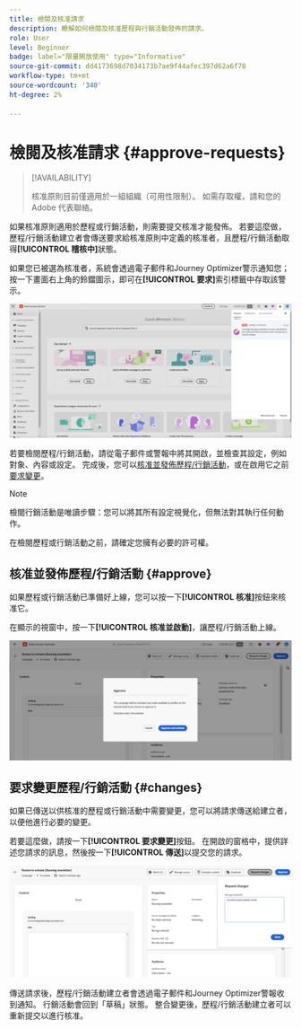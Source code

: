 ```yaml
---
title: 檢閱及核准請求
description: 瞭解如何檢閱及核准歷程與行銷活動發佈的請求。
role: User
level: Beginner
badge: label="限量開放使用" type="Informative"
source-git-commit: dd4173698d7034173b7ae9f44afec397d62a6f78
workflow-type: tm+mt
source-wordcount: '340'
ht-degree: 2%

---
```



# 檢閱及核准請求 {#approve-requests}

>[!AVAILABILITY]
>
> 核准原則目前僅適用於一組組織（可用性限制）。 如需存取權，請和您的 Adobe 代表聯絡。

如果核准原則適用於歷程或行銷活動，則需要提交核准才能發佈。 若要這麼做，歷程/行銷活動建立者會傳送要求給核准原則中定義的核准者，且歷程/行銷活動取得&#x200B;**[!UICONTROL 稽核中]**&#x200B;狀態。

如果您已被選為核准者，系統會透過電子郵件和Journey Optimizer警示通知您；按一下畫面右上角的鈴鐺圖示，即可在&#x200B;**[!UICONTROL 要求]**&#x200B;索引標籤中存取該警示。

![](assets/request-notification.png)

若要檢閱歷程/行銷活動，請從電子郵件或警報中將其開啟，並檢查其設定，例如對象、內容或設定。
完成後，您可以[核准並發佈歷程/行銷活動](#approve)，或在啟用它之前[要求變更](#changes)。

>[!NOTE]
>
>檢閱行銷活動是唯讀步驟：您可以將其所有設定視覺化，但無法對其執行任何動作。
>
>在檢閱歷程或行銷活動之前，請確定您擁有必要的許可權。

## 核准並發佈歷程/行銷活動 {#approve}

如果歷程或行銷活動已準備好上線，您可以按一下&#x200B;**[!UICONTROL 核准]**&#x200B;按鈕來核准它。

在顯示的視窗中，按一下&#x200B;**[!UICONTROL 核准並啟動]**，讓歷程/行銷活動上線。

![](assets/approve-request.png)

## 要求變更歷程/行銷活動 {#changes}

如果已傳送以供核准的歷程或行銷活動中需要變更，您可以將請求傳送給建立者，以便他進行必要的變更。

若要這麼做，請按一下&#x200B;**[!UICONTROL 要求變更]**&#x200B;按鈕。 在開啟的窗格中，提供詳述您請求的訊息，然後按一下&#x200B;**[!UICONTROL 傳送]**&#x200B;以提交您的請求。

![](assets/request-changes.png)

傳送請求後，歷程/行銷活動建立者會透過電子郵件和Journey Optimizer警報收到通知。 行銷活動會回到「草稿」狀態。 整合變更後，歷程/行銷活動建立者可以重新提交以進行核准。
